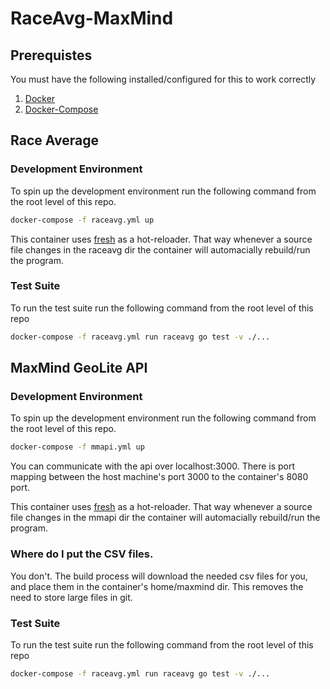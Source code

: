 # RaceAvg-MaxMind

## Prerequistes
You must have the following installed/configured for this to work correctly<br />
1. [Docker](https://www.docker.com/community-edition)
2. [Docker-Compose](https://docs.docker.com/compose/)

## Race Average

### Development Environment
To spin up the development environment run the following command from the root level of this repo. 

```bash
docker-compose -f raceavg.yml up
```

This container uses [fresh](https://github.com/pilu/fresh) as a hot-reloader. That way whenever a source file changes in the raceavg dir the container will automacially rebuild/run the program.

### Test Suite
To run the test suite run the following command from the root level of this repo

```bash
docker-compose -f raceavg.yml run raceavg go test -v ./...
```

## MaxMind GeoLite API

### Development Environment
To spin up the development environment run the following command from the root level of this repo. 

```bash
docker-compose -f mmapi.yml up
```

You can communicate with the api over localhost:3000. There is port mapping between the host machine's port 3000 to the container's 8080 port.

This container uses [fresh](https://github.com/pilu/fresh) as a hot-reloader. That way whenever a source file changes in the mmapi dir the container will automacially rebuild/run the program.<br>

### Where do I put the CSV files.
You don't. The build process will download the needed csv files for you, and place them in the container's home/maxmind dir. This removes the need to store large files in git.

### Test Suite
To run the test suite run the following command from the root level of this repo

```bash
docker-compose -f raceavg.yml run raceavg go test -v ./...
```